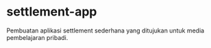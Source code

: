 # settlement-app
Pembuatan aplikasi settlement sederhana yang ditujukan untuk media pembelajaran pribadi.
